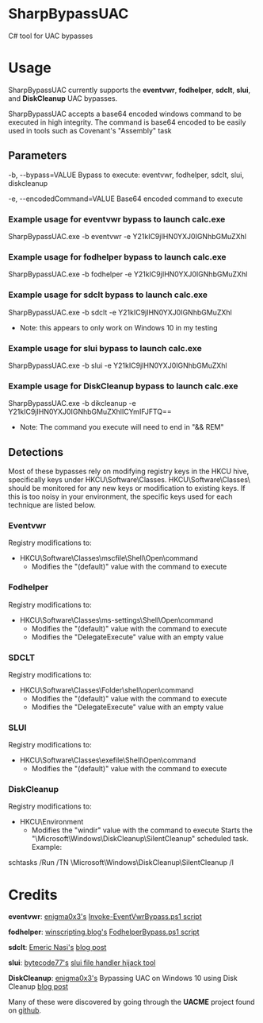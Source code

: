 # SharpBypassUAC
C# tool for UAC bypasses

# Usage
SharpBypassUAC currently supports the **eventvwr**, **fodhelper**, **sdclt**, **slui**, and **DiskCleanup** UAC bypasses.

SharpBypassUAC accepts a base64 encoded windows command to be executed in high integrity. The command is base64 encoded to be easily used in tools such as Covenant's "Assembly" task

## Parameters
  -b, --bypass=VALUE         Bypass to execute: eventvwr, fodhelper, sdclt, slui, diskcleanup
  
  -e, --encodedCommand=VALUE Base64 encoded command to execute

### Example usage for eventvwr bypass to launch calc.exe
SharpBypassUAC.exe -b eventvwr -e Y21kIC9jIHN0YXJ0IGNhbGMuZXhl

### Example usage for fodhelper bypass to launch calc.exe
SharpBypassUAC.exe -b fodhelper -e Y21kIC9jIHN0YXJ0IGNhbGMuZXhl

### Example usage for sdclt bypass to launch calc.exe
SharpBypassUAC.exe -b sdclt -e Y21kIC9jIHN0YXJ0IGNhbGMuZXhl
- Note: this appears to only work on Windows 10 in my testing

### Example usage for slui bypass to launch calc.exe
SharpBypassUAC.exe -b slui -e Y21kIC9jIHN0YXJ0IGNhbGMuZXhl

### Example usage for DiskCleanup bypass to launch calc.exe
SharpBypassUAC.exe -b dikcleanup -e Y21kIC9jIHN0YXJ0IGNhbGMuZXhlICYmIFJFTQ==
- Note: The command you execute will need to end in "&& REM"

## Detections
Most of these bypasses rely on modifying registry keys in the HKCU hive, specifically keys under HKCU\Software\Classes\. HKCU\Software\Classes\ should be monitored for any new keys or modification to existing keys. If this is too noisy in your environment, the specific keys used for each technique are listed below.

### Eventvwr
Registry modifications to:
- HKCU\Software\Classes\mscfile\Shell\Open\command
  - Modifies the "(default)" value with the command to execute

### Fodhelper
Registry modifications to:
- HKCU\Software\Classes\ms-settings\Shell\Open\command
  - Modifies the "(default)" value with the command to execute
  - Modifies the "DelegateExecute" value with an empty value

### SDCLT
Registry modifications to:
- HKCU\Software\Classes\Folder\shell\open\command
  - Modifies the "(default)" value with the command to execute
  - Modifies the "DelegateExecute" value with an empty value

### SLUI
Registry modifications to:
- HKCU\Software\Classes\exefile\Shell\Open\command
  - Modifies the "(default)" value with the command to execute

### DiskCleanup
Registry modifications to:
- HKCU\Environment
  - Modifies the "windir" value with the command to execute
Starts the "\Microsoft\Windows\DiskCleanup\SilentCleanup" scheduled task. Example:

schtasks /Run /TN \\Microsoft\\Windows\\DiskCleanup\\SilentCleanup /I

# Credits
**eventvwr**:
[enigma0x3's](https://github.com/enigma0x3) [Invoke-EventVwrBypass.ps1 script](https://github.com/enigma0x3/Misc-PowerShell-Stuff/blob/master/Invoke-EventVwrBypass.ps1)

**fodhelper**:
[winscripting.blog's](https://github.com/winscripting) [FodhelperBypass.ps1 script](https://github.com/winscripting/UAC-bypass)

**sdclt**: [Emeric Nasi's](https://twitter.com/emericnasi?lang=en) [blog post](http://blog.sevagas.com/?Yet-another-sdclt-UAC-bypass)

**slui**: [bytecode77's](https://github.com/bytecode77) [slui file handler hijack tool](https://github.com/bytecode77/slui-file-handler-hijack-privilege-escalation)

**DiskCleanup**: [enigma0x3's](https://github.com/enigma0x3) Bypassing UAC on Windows 10 using Disk Cleanup [blog post](https://enigma0x3.net/2016/07/22/bypassing-uac-on-windows-10-using-disk-cleanup/)

Many of these were discovered by going through the **UACME** project found on [github](https://github.com/hfiref0x/UACME/).
